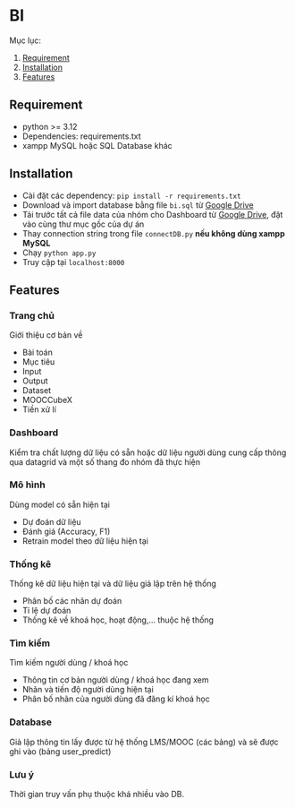 # BI
Mục lục:<br>
1. [Requirement](#requirement)<br>
2. [Installation](#installation)<br>
3. [Features](#features)<br>

## Requirement
- python >= 3.12
- Dependencies: requirements.txt
- xampp MySQL hoặc SQL Database khác
## Installation
- Cài đặt các dependency: `pip install -r requirements.txt`
- Download và import database bằng file `bi.sql` từ [Google Drive](https://drive.google.com/drive/u/2/folders/19lSobnFv2e2DfnhcJtLDuqOdnlaf-ICO?fbclid=IwY2xjawKpVpZleHRuA2FlbQIxMQABHpWDA2qaLinnzGvROhjF0ZiaR0WiCd1uLRZgNw0hej4SN8g9OcvIDPK5R6RT_aem_wWBNdhpHmLbNhoayv2o4pg)
- Tải trước tất cả file data của nhóm cho Dashboard từ [Google Drive](https://drive.google.com/drive/folders/1Ja_wpWpy9Cq5JT419c4KKtpnvKODbDkE), đặt vào cùng thư mục gốc của dự án
- Thay connection string trong file `connectDB.py` <b>nếu không dùng xampp MySQL</b>
- Chạy `python app.py`
- Truy cập tại `localhost:8000`
## Features
  ### Trang chủ
  Giới thiệu cơ bản về
  - Bài toán
  - Mục tiêu
  - Input
  - Output
  - Dataset
  - MOOCCubeX
  - Tiền xử lí
  ### Dashboard
  Kiểm tra chất lượng dữ liệu có sẵn hoặc dữ liệu người dùng cung cấp thông qua datagrid và một số thang đo nhóm đã thực hiện
  ### Mô hình
  Dùng model có sẵn hiện tại
  - Dự đoán dữ liệu 
  - Đánh giá (Accuracy, F1)
  - Retrain model theo dữ liệu hiện tại
  ### Thống kê
  Thống kê dữ liệu hiện tại và dữ liệu giả lập trên hệ thống
  - Phân bố các nhãn dự đoán
  - Tỉ lệ dự đoán
  - Thống kê về khoá học, hoạt động,... thuộc hệ thống
  ### Tìm kiếm
  Tìm kiếm người dùng / khoá học
  - Thông tin cơ bản người dùng / khoá học đang xem
  - Nhãn và tiến độ người dùng hiện tại
  - Phân bố nhãn của người dùng đã đăng kí khoá học
  ### Database
  Giả lập thông tin lấy được từ hệ thống LMS/MOOC (các bảng) và sẽ được ghi vào (bảng user_predict)
  ### Lưu ý
  Thời gian truy vấn phụ thuộc khá nhiều vào DB.
